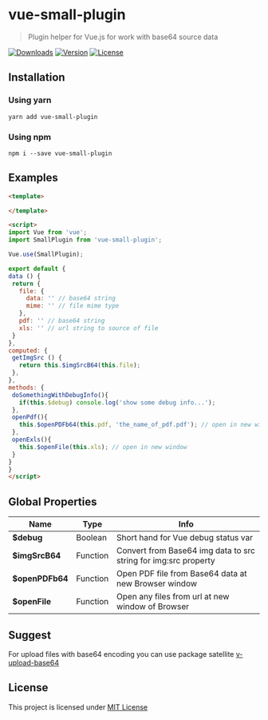 # vue-small-plugin

> Plugin helper for Vue.js for work with base64 source data

<p>
  <a href="https://www.npmjs.com/package/vue-small-plugin"><img src="https://img.shields.io/npm/dm/vue-small-plugin.svg" alt="Downloads"></a>
  <a href="https://www.npmjs.com/package/vue-small-plugin"><img src="https://img.shields.io/npm/v/vue-small-plugin.svg" alt="Version"></a>
  <a href="https://www.npmjs.com/package/vue-small-plugin"><img src="https://img.shields.io/npm/l/vue-small-plugin.svg" alt="License"></a>
</p>

## Installation

### Using yarn

`yarn add vue-small-plugin`

### Using npm

`npm i --save vue-small-plugin`

## Examples

```html
<template>

</template>

<script>
import Vue from 'vue';
import SmallPlugin from 'vue-small-plugin';

Vue.use(SmallPlugin);

export default {
data () {
 return {
   file: {
     data: '' // base64 string
     mime: '' // file mime type
   },
   pdf: '' // base64 string
   xls: '' // url string to source of file
 }
},
computed: {
 getImgSrc () {
   return this.$imgSrcB64(this.file);
 },
},
methods: {
 doSomethingWithDebugInfo(){
   if(this.$debug) console.log('show some debug info...');
 },
 openPdf(){
   this.$openPDFb64(this.pdf, 'the_name_of_pdf.pdf'); // open in new window
 },
 openExls(){
   this.$openFile(this.xls); // open in new window
 }
}
}
</script>
```

## Global Properties

| Name            | Type     | Info                                                            |
| ----------------| -------- | --------------------------------------------------------------- |
| **$debug**      | Boolean  | Short hand for Vue debug status var                             |
| **$imgSrcB64**  | Function | Convert from Base64 img data to src string for img:src property |
| **$openPDFb64** | Function | Open PDF file from Base64 data at new Browser window            |
| **$openFile**   | Function | Open any files from url at new window of Browser               |

## Suggest

For upload files with base64 encoding you can use package satellite [v-upload-base64](https://www.npmjs.com/package/v-upload-base64)

## License

This project is licensed under
[MIT License](http://en.wikipedia.org/wiki/MIT_License)